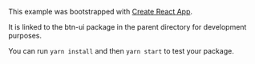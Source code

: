 This example was bootstrapped with [Create React App](https://github.com/facebook/create-react-app).

It is linked to the btn-ui package in the parent directory for development purposes.

You can run `yarn install` and then `yarn start` to test your package.
